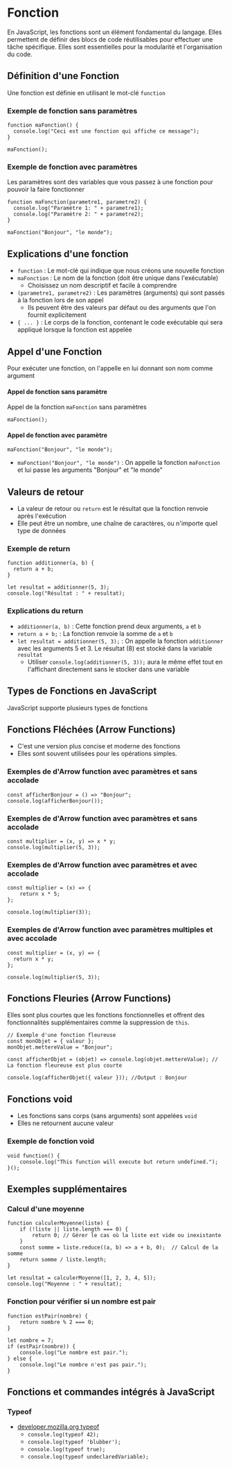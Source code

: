 # Fonction
En JavaScript, les fonctions sont un élément fondamental du langage. Elles permettent de définir des blocs de code réutilisables pour effectuer une tâche spécifique.  Elles sont essentielles pour la modularité et l'organisation du code.

## Définition d'une Fonction
Une fonction est définie en utilisant le mot-clé `function`
### Exemple de fonction sans paramètres
```
function maFonction() {
  console.log("Ceci est une fonction qui affiche ce message");
}

maFonction();
```
### Exemple de fonction avec paramètres
Les paramètres sont des variables que vous passez à une fonction pour pouvoir la faire fonctionner
```
function maFonction(parametre1, parametre2) {
  console.log("Paramètre 1: " + parametre1);
  console.log("Paramètre 2: " + parametre2);
}

maFonction("Bonjour", "le monde");
```
## Explications d'une fonction
- `function` : Le mot-clé qui indique que nous créons une nouvelle fonction
- `maFonction` : Le nom de la fonction (doit être unique dans l'exécutable)
  - Choisissez un nom descriptif et facile à comprendre
- `(parametre1, parametre2)` : Les paramètres (arguments) qui sont passés à la fonction lors de son appel
  - Ils peuvent être des valeurs par défaut ou des arguments que l'on fournit explicitement
- `{ ... }` : Le corps de la fonction, contenant le code exécutable qui sera appliqué lorsque la fonction est appelée

## Appel d'une Fonction
Pour exécuter une fonction, on l'appelle en lui donnant son nom comme argument
#### Appel de fonction sans paramètre
Appel de la fonction `maFonction` sans paramètres
```
maFonction();
```
#### Appel de fonction avec paramètre
```
maFonction("Bonjour", "le monde");
```
- `maFonction("Bonjour", "le monde")` :  On appelle la fonction `maFonction` et lui passe les arguments "Bonjour" et "le monde"

## Valeurs de retour
- La valeur de retour ou `return` est le résultat que la fonction renvoie après l'exécution
- Elle peut être un nombre, une chaîne de caractères, ou n'importe quel type de données
### Exemple de return
```
function additionner(a, b) {
  return a + b;
}

let resultat = additionner(5, 3);
console.log("Résultat : " + resultat);
```
### Explications du return
- `additionner(a, b)` : Cette fonction prend deux arguments, `a` et `b`
- `return a + b;` : La fonction renvoie la somme de `a` et `b`
- `let resultat = additionner(5, 3);` : On appelle la fonction `additionner` avec les arguments 5 et 3. Le résultat (8) est stocké dans la variable `resultat`
  - Utiliser `console.log(additionner(5, 3));` aura le même effet tout en l'affichant directement sans le stocker dans une variable

## Types de Fonctions en JavaScript
JavaScript supporte plusieurs types de fonctions
## Fonctions Fléchées (Arrow Functions)
- C'est une version plus concise et moderne des fonctions
- Elles sont souvent utilisées pour les opérations simples.
### Exemples de d'Arrow function avec paramètres et sans accolade
```
const afficherBonjour = () => "Bonjour";
console.log(afficherBonjour());
```
### Exemples de d'Arrow function avec paramètres et sans accolade
```
const multiplier = (x, y) => x * y;
console.log(multiplier(5, 3));
```
### Exemples de d'Arrow function avec paramètres et avec accolade
```
const multiplier = (x) => {
    return x * 5;
};

console.log(multiplier(3));
```
### Exemples de d'Arrow function avec paramètres multiples et avec accolade
```
const multiplier = (x, y) => {
  return x * y;
};

console.log(multiplier(5, 3));
```

## Fonctions Fleuries (Arrow Functions)
Elles sont plus courtes que les fonctions fonctionnelles et offrent des fonctionnalités supplémentaires comme la suppression de `this`.
```
// Exemple d'une fonction fleureuse
const monObjet = { valeur };
monObjet.mettereValue = "Bonjour";

const afficherObjet = (objet) => console.log(objet.mettereValue); //  La fonction fleureuse est plus courte

console.log(afficherObjet({ valeur })); //Output : Bonjour
```

## Fonctions void
- Les fonctions sans corps (sans arguments) sont appelées `void`
- Elles ne retournent aucune valeur
### Exemple de fonction void
```
void function() {
    console.log("This function will execute but return undefined.");
}();
```

## Exemples supplémentaires
### Calcul d'une moyenne
```
function calculerMoyenne(liste) {
    if (!liste || liste.length === 0) {
        return 0; // Gérer le cas où la liste est vide ou inexistante
    }
    const somme = liste.reduce((a, b) => a + b, 0);  // Calcul de la somme
    return somme / liste.length;
}

let resultat = calculerMoyenne([1, 2, 3, 4, 5]);
console.log("Moyenne : " + resultat);
```
### Fonction pour vérifier si un nombre est pair
```
function estPair(nombre) {
    return nombre % 2 === 0;
}

let nombre = 7;
if (estPair(nombre)) {
    console.log("Le nombre est pair.");
} else {
    console.log("Le nombre n'est pas pair.");
}
```

## Fonctions et commandes intégrés à JavaScript
### Typeof
- [developer.mozilla.org typeof](https://developer.mozilla.org/en-US/docs/Web/JavaScript/Reference/Operators/typeof)
  - `console.log(typeof 42);`
  - `console.log(typeof 'blubber');`
  - `console.log(typeof true);`
  - `console.log(typeof undeclaredVariable);`